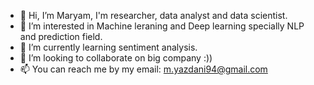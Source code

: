 - 👋 Hi, I’m Maryam, I'm researcher, data analyst and data scientist.
- 👀 I’m interested in Machine leraning and Deep learning specially NLP and prediction field.
- 🌱 I’m currently learning sentiment analysis.
- 💞️ I’m looking to collaborate on big company :))
- 📫 You can reach me by my email: m.yazdani94@gmail.com

<!---
mary199417/mary199417 is a ✨ special ✨ repository because its `README.md` (this file) appears on your GitHub profile.
You can click the Preview link to take a look at your changes.
--->
